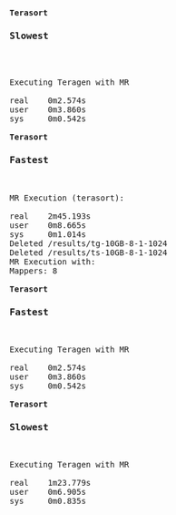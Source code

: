 <pre>
<h><b>Terasort</b></t>
<h3>Slowest</h3>


Executing Teragen with MR

real    0m2.574s
user    0m3.860s
sys     0m0.542s

<h><b>Terasort</b></t>
<h3>Fastest</h3>

MR Execution (terasort):

real    2m45.193s
user    0m8.665s
sys     0m1.014s
Deleted /results/tg-10GB-8-1-1024
Deleted /results/ts-10GB-8-1-1024
MR Execution with:
Mappers: 8

<h><b>Terasort</b></t>
<h3>Fastest</h3>

Executing Teragen with MR

real    0m2.574s
user    0m3.860s
sys     0m0.542s

<h><b>Terasort</b></t>
<h3>Slowest</h3>

Executing Teragen with MR

real    1m23.779s
user    0m6.905s
sys     0m0.835s

</pre>
